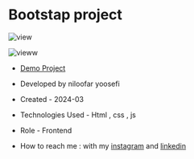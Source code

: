 # Bootstap project
![view](https://github.com/niloufar-yousefi/bootstrap-project/assets/156951582/9d451d5f-02f6-4143-82f9-f553584c4be0)

![vieww](https://github.com/niloufar-yousefi/bootstrap-project/assets/156951582/a8d8acc0-5073-421a-93bf-04e74a464eb4)

- [Demo Project](https://niloufar-yousefi.github.io/bootstrap-project/)

- Developed by niloofar yoosefi

- Created - 2024-03

- Technologies Used - Html , css , js 



- Role - Frontend

- How to reach me : with my [instagram](https://www.instagram.com/niloofar_yoosefiweb?igsh=MXc2NjRlYXV0MnNmMw==) and [linkedin](https://www.linkedin.com/in/niloofar-yoosefikhorram-242742143)

